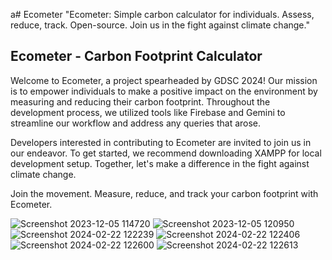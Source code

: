 a# Ecometer
"Ecometer: Simple carbon calculator for individuals. Assess, reduce, track. Open-source. Join us in the fight against climate change."
## Ecometer - Carbon Footprint Calculator

Welcome to Ecometer, a project spearheaded by GDSC 2024! Our mission is to empower individuals to make a positive impact on the environment by measuring and reducing their carbon footprint. Throughout the development process, we utilized tools like Firebase and Gemini to streamline our workflow and address any queries that arose.

Developers interested in contributing to Ecometer are invited to join us in our endeavor. To get started, we recommend downloading XAMPP for local development setup. Together, let's make a difference in the fight against climate change.

Join the movement. Measure, reduce, and track your carbon footprint with Ecometer.


![Screenshot 2023-12-05 114720](https://github.com/abijitharun45/Ecometer/assets/132763981/fe063b9c-f91d-4250-becd-065b3d12e254)
![Screenshot 2023-12-05 120950](https://github.com/abijitharun45/Ecometer/assets/132763981/4fdcad09-79ae-46cf-8b3a-603e94967aa3)
![Screenshot 2024-02-22 122239](https://github.com/abijitharun45/Ecometer/assets/132763981/9b57f3ed-de15-4744-8a94-f293c620d9a9)
![Screenshot 2024-02-22 122406](https://github.com/abijitharun45/Ecometer/assets/132763981/8b3c40ec-bd51-4f22-b647-e373fda75105)
![Screenshot 2024-02-22 122600](https://github.com/abijitharun45/Ecometer/assets/132763981/e1612b0a-c2cc-4b3f-afb9-80c97a5ed1a3)
![Screenshot 2024-02-22 122613](https://github.com/abijitharun45/Ecometer/assets/132763981/d5f5114c-17ef-48a7-b68a-a6233034b6d4)
